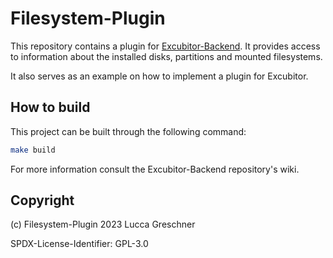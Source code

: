 # Filesystem-Plugin

This repository contains a plugin for [Excubitor-Backend](https://github.com/Excubitor-Monitoring/Excubitor-Backend).
It provides access to information about the installed disks, partitions and mounted filesystems.

It also serves as an example on how to implement a plugin for Excubitor.

## How to build

This project can be built through the following command:

```bash
make build
```

For more information consult the Excubitor-Backend repository's wiki.

## Copyright

(c) Filesystem-Plugin 2023 Lucca Greschner

SPDX-License-Identifier: GPL-3.0

